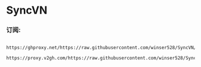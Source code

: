 # SyncVN

### 订阅: 
      https://ghproxy.net/https://raw.githubusercontent.com/winser528/SyncVN/master/sub
      https://proxy.v2gh.com/https://raw.githubusercontent.com/winser528/SyncVN/master/sub2
